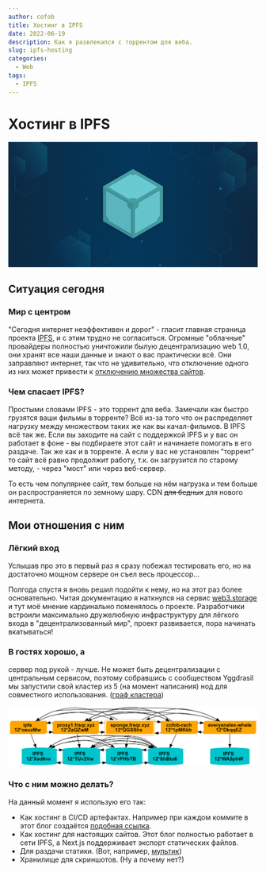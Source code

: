 ```yaml
---
author: cofob
title: Хостинг в IPFS
date: 2022-06-19
description: Как я развлекался с торрентом для веба.
slug: ipfs-hosting
categories:
  - Web
tags:
  - IPFS
---
```


# Хостинг в IPFS

![](cover.png)

## Ситуация сегодня

### Мир с центром

"Сегодня интернет неэффективен и дорог" - гласит главная страница проекта [IPFS](https://ipfs.io/), и с этим трудно не согласиться. Огромные "облачные" провайдеры полностью уничтожили былую децентрализацию web 1.0, они хранят все наши данные и знают о вас практически всё. Они заправляют интернет, так что не удивительно, что отключение одного из них может привести к [отключению множества сайтов](https://dweb.link/ipfs/QmNomh1xtffPdhSANTfC7bknDqYgr2SYnN5fRWx6HBspGb).

### Чем спасает IPFS?

Простыми словами IPFS - это торрент для веба. Замечали как быстро грузятся ваши фильмы в торренте? Всё из-за того что он распределяет нагрузку между множеством таких же как вы качал-фильмов. В IPFS всё так же. Если вы заходите на сайт с поддержкой IPFS и у вас он работает в фоне - вы подбираете этот сайт и начинаете помогать в его раздаче. Так же как и в торренте. А если у вас не установлен "торрент" то сайт всё равно продолжит работу, т.к. он загрузится по старому методу, - через "мост" или через веб-сервер.

То есть чем популярнее сайт, тем больше на нём нагрузка и тем больше он распространяется по земному шару. CDN ~~для бедных~~ для нового интернета.

## Мои отношения с ним

### Лёгкий вход

Услышав про это в первый раз я сразу побежал тестировать его, но на достаточно мощном сервере он съел весь процессор... 

Полгода спустя я вновь решил подойти к нему, но на этот раз более основательно. Читая документацию я наткнулся на сервис [web3.storage](https://web3.storage/) и тут моё мнение кардинально поменялось о проекте. Разработчики встроили максимально дружелюбную инфраструктуру для лёгкого входа в "децентрализованный мир", проект развивается, пора начинать вкатываться!

### В гостях хорошо, а

сервер под рукой - лучше. Не может быть децентрализации с центральным сервисом, поэтому собравшись с сообществом Yggdrasil мы запустили свой кластер из 5 (на момент написания) нод для совместного использования. ([граф кластера](https://i.frsqr.xyz/cluster/graph.txt))

![](cluster.png)

### Что с ним можно делать?

На данный момент я использую его так:

- Как хостинг в CI/CD артефактах. Например при каждом коммите в этот блог создаётся [подобная ссылка](https://i.frsqr.xyz/ipfs/bafybeihldbjsuhipgmzhlosvb6sujcxbv422abryun5m6pgwbnuhkumndy).
- Как хостинг для настоящих сайтов. Этот блог полностью работает в сети IPFS, а Next.js поддерживает экспорт статических файлов.
- Для раздачи статики. (Вот, например, [мультик](https://ipfs.io/ipfs/QmXCqaWmKh8KQDiTW67M7Fvuhmu2Z6Bcwfa6JABPivHbFr?filename=mult.mkv))
- Хранилище для скриншотов. (Ну а почему нет?)
